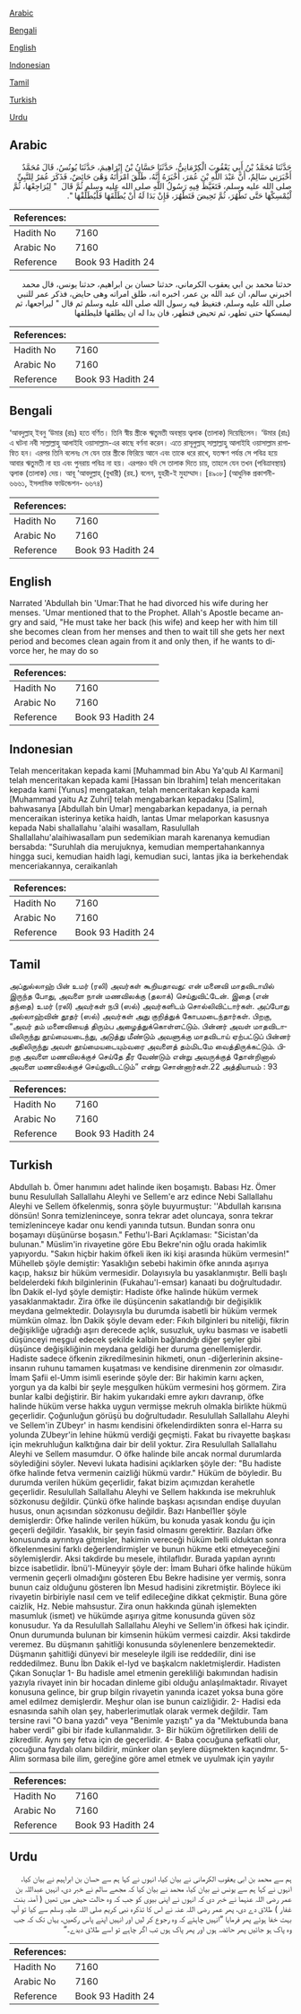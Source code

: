 [Arabic](#arabic)

[Bengali](#bengali)

[English](#english)

[Indonesian](#indonesian)

[Tamil](#tamil)

[Turkish](#turkish)

[Urdu](#urdu)

## Arabic


<div dir="rtl" lang="ar" style={{fontSize:'larger',backgroundColor:'#f8f9fa',padding:20}}>
حَدَّثَنَا مُحَمَّدُ بْنُ أَبِي يَعْقُوبَ الْكِرْمَانِيُّ، حَدَّثَنَا حَسَّانُ بْنُ إِبْرَاهِيمَ، حَدَّثَنَا يُونُسُ، قَالَ مُحَمَّدٌ أَخْبَرَنِي سَالِمٌ، أَنَّ عَبْدَ اللَّهِ بْنَ عُمَرَ، أَخْبَرَهُ أَنَّهُ، طَلَّقَ امْرَأَتَهُ وَهْىَ حَائِضٌ، فَذَكَرَ عُمَرُ لِلنَّبِيِّ صلى الله عليه وسلم، فَتَغَيَّظَ فِيهِ رَسُولُ اللَّهِ صلى الله عليه وسلم ثُمَّ قَالَ ‏ "‏ لِيُرَاجِعْهَا، ثُمَّ لْيُمْسِكْهَا حَتَّى تَطْهُرَ، ثُمَّ تَحِيضَ فَتَطْهُرَ، فَإِنْ بَدَا لَهُ أَنْ يُطَلِّقَهَا فَلْيُطَلِّقْهَا ‏"‏‏.‏
</div>
<div style={{backgroundColor:'#f8f9fa',padding:20, marginBottom: 10}}><table> <thead> <tr> <th>References:</th> <th></th> </tr> </thead> <tbody><tr><td>Hadith No</td><td>7160</td></tr><tr><td>Arabic No</td><td>7160</td></tr><tr><td>Reference</td><td>Book 93 Hadith 24</td></tr></tbody></table></div>


<div dir="rtl" lang="ar" style={{fontSize:'larger',backgroundColor:'#f8f9fa',padding:20}}>
حدثنا محمد بن ابي يعقوب الكرماني، حدثنا حسان بن ابراهيم، حدثنا يونس، قال محمد اخبرني سالم، ان عبد الله بن عمر، اخبره انه، طلق امراته وهى حايض، فذكر عمر للنبي صلى الله عليه وسلم، فتغيظ فيه رسول الله صلى الله عليه وسلم ثم قال " ليراجعها، ثم ليمسكها حتى تطهر، ثم تحيض فتطهر، فان بدا له ان يطلقها فليطلقها
</div>
<div style={{backgroundColor:'#f8f9fa',padding:20, marginBottom: 10}}><table> <thead> <tr> <th>References:</th> <th></th> </tr> </thead> <tbody><tr><td>Hadith No</td><td>7160</td></tr><tr><td>Arabic No</td><td>7160</td></tr><tr><td>Reference</td><td>Book 93 Hadith 24</td></tr></tbody></table></div>

## Bengali


<div dir="ltr" lang="bn" style={{fontSize:'larger',backgroundColor:'#f8f9fa',padding:20}}>
‘আবদুল্লাহ্ ইবনু ‘উমার (রাঃ) হতে বর্ণিত। তিনি স্বীয় স্ত্রীকে ঋতুমতী অবস্থায় ত্বলাক (তালাক) দিয়েছিলেন। ‘উমার (রাঃ) এ ঘটনা নবী সাল্লাল্লাহু আলাইহি ওয়াসাল্লাম-এর কাছে বর্ণনা করেন। এতে রাসূলুল্লাহ্ সাল্লাল্লাহু আলাইহি ওয়াসাল্লাম রাগান্বিত হন। এরপর তিনি বলেনঃ সে যেন তার স্ত্রীকে ফিরিয়ে আনে এবং তাকে ধরে রাখে, যতক্ষণ পর্যন্ত সে পবিত্র হয়ে আবার ঋতুমতী না হয় এবং পুনরায় পবিত্র না হয়। এরপরও যদি সে তালাক দিতে চায়, তাহলে যেন তখন (পবিত্রাবস্থায়) ত্বলাক (তালাক) দেয়। আবূ ‘আবদুল্লাহ্ (বুখারী) (রহ.) বলেন, যুহরী-ই মুহাম্মাদ। [৪৯০৮] (আধুনিক প্রকাশনী- ৬৬৬১, ইসলামিক ফাউন্ডেশন- ৬৬৭৪)
</div>
<div style={{backgroundColor:'#f8f9fa',padding:20, marginBottom: 10}}><table> <thead> <tr> <th>References:</th> <th></th> </tr> </thead> <tbody><tr><td>Hadith No</td><td>7160</td></tr><tr><td>Arabic No</td><td>7160</td></tr><tr><td>Reference</td><td>Book 93 Hadith 24</td></tr></tbody></table></div>

## English


<div dir="ltr" lang="en" style={{fontSize:'larger',backgroundColor:'#f8f9fa',padding:20}}>
Narrated 'Abdullah bin 'Umar:That he had divorced his wife during her menses. 'Umar mentioned that to the Prophet. Allah's Apostle became angry and said, "He must take her back (his wife) and keep her with him till she becomes clean from her menses and then to wait till she gets her next period and becomes clean again from it and only then, if he wants to divorce her, he may do so
</div>
<div style={{backgroundColor:'#f8f9fa',padding:20, marginBottom: 10}}><table> <thead> <tr> <th>References:</th> <th></th> </tr> </thead> <tbody><tr><td>Hadith No</td><td>7160</td></tr><tr><td>Arabic No</td><td>7160</td></tr><tr><td>Reference</td><td>Book 93 Hadith 24</td></tr></tbody></table></div>

## Indonesian


<div dir="ltr" lang="id" style={{fontSize:'larger',backgroundColor:'#f8f9fa',padding:20}}>
Telah menceritakan kepada kami [Muhammad bin Abu Ya'qub Al Karmani] telah menceritakan kepada kami [Hassan bin Ibrahim] telah menceritakan kepada kami [Yunus] mengatakan, telah menceritakan kepada kami [Muhammad yaitu Az Zuhri] telah mengabarkan kepadaku [Salim], bahwasanya [Abdullah bin Umar] mengabarkan kepadanya, ia pernah menceraikan isterinya ketika haidh, lantas Umar melaporkan kasusnya kepada Nabi shallallahu 'alaihi wasallam, Rasulullah Shallallahu'alaihiwasallam pun sedemikian marah karenanya kemudian bersabda: "Suruhlah dia merujuknya, kemudian mempertahankannya hingga suci, kemudian haidh lagi, kemudian suci, lantas jika ia berkehendak menceriakannya, ceraikanlah
</div>
<div style={{backgroundColor:'#f8f9fa',padding:20, marginBottom: 10}}><table> <thead> <tr> <th>References:</th> <th></th> </tr> </thead> <tbody><tr><td>Hadith No</td><td>7160</td></tr><tr><td>Arabic No</td><td>7160</td></tr><tr><td>Reference</td><td>Book 93 Hadith 24</td></tr></tbody></table></div>

## Tamil


<div dir="ltr" lang="ta" style={{fontSize:'larger',backgroundColor:'#f8f9fa',padding:20}}>
அப்துல்லாஹ் பின் உமர் (ரலி) அவர்கள் கூறியதாவது: என் மனைவி மாதவிடாயில் இருந்த போது, அவளை நான் மணவிலக்கு (தலாக்) செய்துவிட்டேன். இதை (என் தந்தை) உமர் (ரலி) அவர்கள் நபி (ஸல்) அவர்களிடம் சொல்லிவிட்டார்கள். அப்போது அல்லாஹ்வின் தூதர் (ஸல்) அவர்கள் அது குறித்துக் கோபமடைந்தார்கள். பிறகு, “அவர் தம் மனைவியைத் திரும்ப அழைத்துக்கொள்ளட்டும். பின்னர் அவள் மாதவிடாயிலிருந்து தூய்மையடைந்து, அடுத்து மீண்டும் அவளுக்கு மாதவிடாய் ஏற்பட்டுப் பின்னர் அதிலிருந்து அவள் தூய்மையடையும்வரை அவளைத் தம்மிடமே வைத்திருக்கட்டும். பிறகு அவளை மணவிலக்குச் செய்தே தீர வேண்டும் என்று அவருக்குத் தோன்றினால் அவளை மணவிலக்குச் செய்துவிடட்டும்” என்று சொன்னார்கள்.22 அத்தியாயம் : 93
</div>
<div style={{backgroundColor:'#f8f9fa',padding:20, marginBottom: 10}}><table> <thead> <tr> <th>References:</th> <th></th> </tr> </thead> <tbody><tr><td>Hadith No</td><td>7160</td></tr><tr><td>Arabic No</td><td>7160</td></tr><tr><td>Reference</td><td>Book 93 Hadith 24</td></tr></tbody></table></div>

## Turkish


<div dir="ltr" lang="tr" style={{fontSize:'larger',backgroundColor:'#f8f9fa',padding:20}}>
Abdullah b. Ömer hanımını adet halinde iken boşamıştı. Babası Hz. Ömer bunu Resulullah Sallallahu Aleyhi ve Sellem'e arz edince Nebi Sallallahu Aleyhi ve Sellem öfkelenmiş, sonra şöyle buyurmuştur: ''Abdullah karısına dönsün! Sonra temizleninceye, sonra tekrar adet oluncaya, sonra tekrar temizleninceye kadar onu kendi yanında tutsun. Bundan sonra onu boşamayı düşünürse boşasın." Fethu'l-Bari Açıklaması: "Sicistan'da bulunan." Müslim'in rivayetine göre Ebu Bekre'nin oğlu orada hakimlik yapıyordu. "Sakın hiçbir hakim öfkeli iken iki kişi arasında hüküm vermesin!" Mühelleb şöyle demiştir: Yasaklığın sebebi hakimin öfke anında aşırıya kaçıp, haksız bir hüküm vermesidir. Dolayısıyla bu yasaklanmıştır. Belli başlı beldelerdeki fıkıh bilginlerinin (Fukahau'l-emsar) kanaati bu doğrultudadır. İbn Dakik el-Iyd şöyle demiştir: Hadiste öfke halinde hüküm vermek yasaklanmaktadır. Zira öfke ile düşüncenin sakatlandığı bir değişiklik meydana gelmektedir. Dolayısıyla bu durumda isabetli bir hüküm vermek mümkün olmaz. İbn Dakik şöyle devam eder: Fıkıh bilginleri bu niteliği, fikrin değişikliğe uğradığı aşırı derecede açlık, susuzluk, uyku basması ve isabetli düşünceyi meşgul edecek şekilde kalbin bağlandığı diğer şeyler gibi düşünce değişikliğinin meydana geldiği her duruma genellemişlerdir. Hadiste sadece öfkenin zikredilmesinin hikmeti, onun -diğerlerinin aksine- insanın ruhunu tamamen kuşatması ve kendisine direnmenin zor olmasıdır. İmam Şafii el-Umm isimli eserinde şöyle der: Bir hakimin karnı açken, yorgun ya da kalbi bir şeyle meşgulken hüküm vermesini hoş görmem. Zira bunlar kalbi değiştirir. Bir hakim yukarıdaki emre aykırı davranıp, öfke halinde hüküm verse hakka uygun vermişse mekruh olmakla birlikte hükmü geçerlidir. Çoğunluğun görüşü bu doğrultudadır. Resulullah Sallallahu Aleyhi ve Sellem'in ZUbeyr' in hasmı kendisini öfkelendirdikten sonra el-Harra su yolunda ZUbeyr'in lehine hükmü verdiği geçmişti. Fakat bu rivayette başkası için mekruhluğun kalktığına dair bir delil yoktur. Zira Resulullah Sallallahu Aleyhi ve Sellem masumdur. O öfke halinde bile ancak normal durumlarda söylediğini söyler. Nevevi lukata hadisini açıklarken şöyle der: "Bu hadiste öfke halinde fetva vermenin caizliği hükmü vardır." Hüküm de böyledir. Bu durumda verilen hüküm geçerlidir, fakat bizim açımızdan kerahetle geçerlidir. Resulullah Sallallahu Aleyhi ve Sellem hakkında ise mekruhluk sözkonusu değildir. Çünkü öfke halinde başkası açısından endişe duyulan husus, onun açısından sözkonusu değildir. Bazı Hanbel1ler şöyle demişlerdir: Öfke halinde verilen hüküm, bu konuda yasak kondu ğu için geçerli değildir. Yasaklık, bir şeyin fasid olmasını gerektirir. Bazıları öfke konusunda ayrıntıya gitmişler, hakimin vereceği hüküm belli olduktan sonra öfkelenmesini farklı değerlendirmişler ve bunun hükme etki etmeyeceğini söylemişlerdir. Aksi takdirde bu mesele, ihtilaflıdır. Burada yapılan ayrıntı bizce isabetlidir. İbnü'l-Müneyyir şöyle der: İmam Buhari öfke halinde hüküm vermenin geçerli olmadığını gösteren Ebu Bekre hadisine yer vermiş, sonra bunun caiz olduğunu gösteren İbn Mesud hadisini zikretmiştir. Böylece iki rivayetin birbiriyle nasıl cem ve telif edileceğine dikkat çekmiştir. Buna göre caizlik, Hz. Nebie mahsustur. Zira onun hakkında günah işlemekten masumluk (ismet) ve hükümde aşırıya gitme konusunda güven söz konusudur. Ya da Resulullah Sallallahu Aleyhi ve Sellem'in öfkesi hak içindir. Onun durumunda bulunan bir kimsenin hüküm vermesi caizdir. Aksi takdirde veremez. Bu düşmanın şahitliği konusunda söylenenlere benzemektedir. Düşmanın şahitliği dünyevi bir meseleyle ilgili ise reddedilir, dini ise reddedilmez. Bunu İbn Dakik el-Iyd ve başkalcm nakletmişlerdir. Hadisten Çıkan Sonuçlar 1- Bu hadisle amel etmenin gerekliliği bakımından hadisin yazıyla rivayet inin bir hocadan dinleme gibi olduğu anlaşılmaktadır. Rivayet konusuna gelince, bir grup bilgin rivayetin yanında icazet yoksa buna göre amel edilmez demişlerdir. Meşhur olan ise bunun caizliğidir. 2- Hadisi eda esnasında sahih olan şey, haberlerimutlak olarak vermek değildir. Tam tersine ravi "O bana yazdı" veya "Benimle yazıştı" ya da "Mektubunda bana haber verdi" gibi bir ifade kullanmalıdır. 3- Bir hüküm öğretilirken delili de zikredilir. Aynı şey fetva için de geçerlidir. 4- Baba çocuğuna şefkatli olur, çocuğuna faydalı olanı bildirir, münker olan şeylere düşmekten kaçındmr. 5- Alim sormasa bile ilim, gereğine göre amel etmek ve uyulmak için yayılır
</div>
<div style={{backgroundColor:'#f8f9fa',padding:20, marginBottom: 10}}><table> <thead> <tr> <th>References:</th> <th></th> </tr> </thead> <tbody><tr><td>Hadith No</td><td>7160</td></tr><tr><td>Arabic No</td><td>7160</td></tr><tr><td>Reference</td><td>Book 93 Hadith 24</td></tr></tbody></table></div>

## Urdu


<div dir="rtl" lang="ur" style={{fontSize:'larger',backgroundColor:'#f8f9fa',padding:20}}>
ہم سے محمد بن ابی یعقوب الکرمانی نے بیان کیا، انہوں نے کہا ہم سے حسان بن ابراہیم نے بیان کیا، انہوں نے کہا ہم سے یونس نے بیان کیا، محمد نے بیان کیا کہ مجھے سالم نے خبر دی، انہیں عبداللہ بن عمر رضی اللہ عنہما نے خبر دی کہ انہوں نے اپنی بیوی کو جب کہ وہ حالت حیض میں تھیں ( آمنہ بنت غفار ) طلاق دے دی، پھر عمر رضی اللہ عنہ نے اس کا تذکرہ نبی کریم صلی اللہ علیہ وسلم سے کیا تو آپ بہت خفا ہوئے پھر فرمایا ”انہیں چاہئے کہ وہ رجوع کر لیں اور انہیں اپنے پاس رکھیں، یہاں تک کہ جب وہ پاک ہو جائیں پھر حائضہ ہوں اور پھر پاک ہوں تب اگر چاہے تو اسے طلاق دیدے۔“
</div>
<div style={{backgroundColor:'#f8f9fa',padding:20, marginBottom: 10}}><table> <thead> <tr> <th>References:</th> <th></th> </tr> </thead> <tbody><tr><td>Hadith No</td><td>7160</td></tr><tr><td>Arabic No</td><td>7160</td></tr><tr><td>Reference</td><td>Book 93 Hadith 24</td></tr></tbody></table></div>